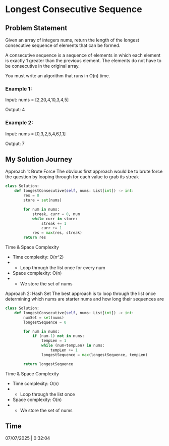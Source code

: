 # Longest Consecutive Sequence

## Problem Statement
Given an array of integers nums, return the length of the longest consecutive sequence of elements that can be formed.

A consecutive sequence is a sequence of elements in which each element is exactly 1 greater than the previous element. The elements do not have to be consecutive in the original array.

You must write an algorithm that runs in O(n) time.

### Example 1:

Input: nums = [2,20,4,10,3,4,5]

Output: 4

### Example 2:

Input: nums = [0,3,2,5,4,6,1,1]

Output: 7

## My Solution Journey

Approach 1: Brute Force
The obvious first approach would be to brute force the question by looping through for each value to grab its streak
```python
class Solution:
    def longestConsecutive(self, nums: List[int]) -> int:
        res = 0
        store = set(nums)

        for num in nums:
            streak, curr = 0, num
            while curr in store:
                streak += 1
                curr += 1
            res = max(res, streak)
        return res
```
Time & Space Complexity
- Time complexity: O(n^2)
- - Loop through the list once for every num
- Space complexity: O(n)
- - We store the set of nums

Approach 2: Hash Set
The best approach is to loop through the list once determining which nums are starter nums and how long their sequences are
```python
class Solution:
    def longestConsecutive(self, nums: List[int]) -> int:
        numSet = set(nums)
        longestSequence = 0

        for num in nums:
            if (num-1) not in nums:
                tempLen = 1
                while (num+tempLen) in nums:
                    tempLen += 1
                longestSequence = max(longestSequence, tempLen)

        return longestSequence
```
Time & Space Complexity
- Time complexity: O(n)
- - Loop through the list once
- Space complexity: O(n)
- - We store the set of nums

## Time 
07/07/2025 | 0:32:04